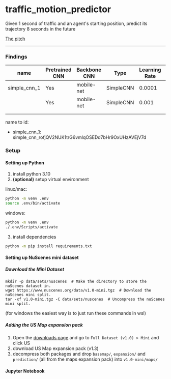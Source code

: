 # traffic_motion_predictor
Given 1 second of traffic and an agent's starting position, predict its trajectory 8 seconds in the future

[The pitch](https://docs.google.com/presentation/d/1E2o_M7UZ1KbnwBISfUV8wHGs3iV3WCgAW15c2zrsciA/edit?usp=sharing)

***
### Findings

| name         | Pretrained CNN | Backbone CNN | Type      | Learning Rate | Momentum | minFDE_val | minADE_val | Epochs |
|--------------|----------------|--------------|-----------|---------------|----------|------------|------------|--------|
| simple_cnn_1 | Yes            | mobile-net   | SimpleCNN | 0.0001        | 0.9      | 228        | 1622       | 160    |
|              | Yes            | mobile-net   | SimpleCNN | 0.001         | 0.9      | -          | -          | -      |
|              |                |              |           |               |          |            |            |        |
|              |                |              |           |               |          |            |            |        |

name to id:
- simple_cnn_1: simple_cnn_rofjQV2NUK1trG6vmlqOSEDd7bHr9OxUHzAVEjV7d

### Setup

#### Setting up Python
1. install python 3.10
2. **(optional)** setup virtual environment

linux/mac:
```sh
python -m venv .env
source .env/bin/activate
```

windows:
```sh
python -m venv .env
./.env/Scripts/activate
```

3. install dependencies
```sh
python -m pip install requirements.txt
```

#### Setting up NuScenes mini dataset

##### Download the Mini Dataset

```
mkdir -p data/sets/nuscenes  # Make the directory to store the nuScenes dataset in.
wget https://www.nuscenes.org/data/v1.0-mini.tgz  # Download the nuScenes mini split.
tar -xf v1.0-mini.tgz -C data/sets/nuscenes  # Uncompress the nuScenes mini split.
```
(for windows the easiest way is to just run these commands in wsl)

##### Adding the US Map expansion pack
1. Open the [downloads page](https://www.nuscenes.org/download) and go to `Full Dataset (v1.0) > Mini` and click US
2. download US Map expansion pack (v1.3)
3. decompress both packages and drop `basemap/`, `expansion/` and `prediction/` (all from the maps expansion pack) into `v1.0-mini/maps/`

#### Jupyter Notebook



